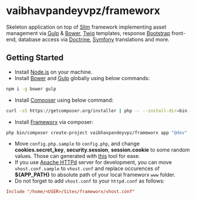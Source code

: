 # vaibhavpandeyvpz/frameworx
Skeleton application on top of [Slim](https://github.com/slimphp/Slim) framework implementing asset management via [Gulp](https://github.com/gulpjs/gulp) & [Bower](https://github.com/bower/bower), [Twig](https://github.com/twigphp/Twig) templates, response [Bootstrap](https://github.com/twbs/bootstrap) front-end, database access via [Doctrine](https://github.com/doctrine/dbal), [Symfony](https://github.com/symfony/symfony) translations and more.

Getting Started
------
- Install [Node.js](https://nodejs.org/en/) on your machine.
- Install [Bower](http://bower.io/) and [Gulp](http://gulpjs.com/) globally using below commands:
```bash
npm i -g bower gulp
```
- Install [Composer](https://getcomposer.org/) using below command:
```bash
curl -sS https://getcomposer.org/installer | php -- --install-dir=bin --filename=composer
```
- Install [Frameworx](https://github.com/vaibhavpandeyvpz/frameworx) via composer:
```bash
php bin/composer create-project vaibhavpandeyvpz/frameworx app "@dev"
```
- Move ```config.php.sample``` to ```config.php```, and change **cookies.secret_key**, **security.session**, **session.cookie** to some random values. Those can generated with [this](www.vaibhavpandey.com/etoolkit/#/passwords-generator) tool for ease.
- If you use [Apache HTTPd](https://httpd.apache.org/) server for development, you can move ```vhost.conf.sample``` to ```vhost.conf``` and replace occurences of **${APP_PATH}** to absolute path of your local frameworx ```www``` folder.
- Do not forget to add ```vhost.conf``` to your ```httpd.conf``` as follows:
```conf
Include "/home/<USER>/Sites/frameworx/vhost.conf"
```
